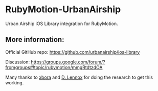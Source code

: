 RubyMotion-UrbanAirship
=======================

Urban Airship iOS Library integration for RubyMotion.  

More information: 
-----------------

Official GitHub repo:  https://github.com/urbanairship/ios-library 

Discussion:  https://groups.google.com/forum/?fromgroups#!topic/rubymotion/mmgRtdtzdOA

Many thanks to [xbora](http://applabb.com/) and [D. Lennox](http://qstream.com/) for doing the research to get this working.  